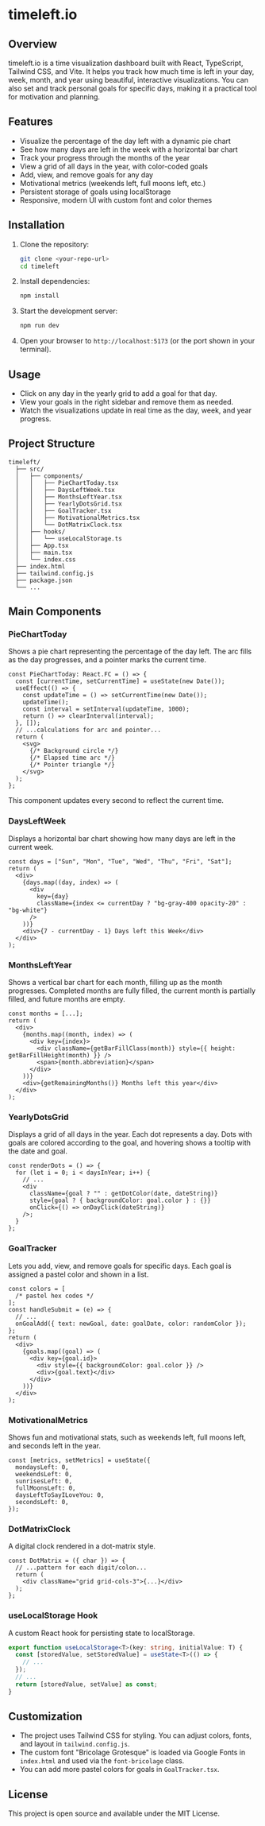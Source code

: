 # timeleft.io

## Overview

timeleft.io is a time visualization dashboard built with React, TypeScript, Tailwind CSS, and Vite. It helps you track how much time is left in your day, week, month, and year using beautiful, interactive visualizations. You can also set and track personal goals for specific days, making it a practical tool for motivation and planning.

## Features

- Visualize the percentage of the day left with a dynamic pie chart
- See how many days are left in the week with a horizontal bar chart
- Track your progress through the months of the year
- View a grid of all days in the year, with color-coded goals
- Add, view, and remove goals for any day
- Motivational metrics (weekends left, full moons left, etc.)
- Persistent storage of goals using localStorage
- Responsive, modern UI with custom font and color themes

## Installation

1. Clone the repository:
   ```bash
   git clone <your-repo-url>
   cd timeleft
   ```
2. Install dependencies:
   ```bash
   npm install
   ```
3. Start the development server:
   ```bash
   npm run dev
   ```
4. Open your browser to `http://localhost:5173` (or the port shown in your terminal).

## Usage

- Click on any day in the yearly grid to add a goal for that day.
- View your goals in the right sidebar and remove them as needed.
- Watch the visualizations update in real time as the day, week, and year progress.

## Project Structure

```
timeleft/
  ├── src/
  │   ├── components/
  │   │   ├── PieChartToday.tsx
  │   │   ├── DaysLeftWeek.tsx
  │   │   ├── MonthsLeftYear.tsx
  │   │   ├── YearlyDotsGrid.tsx
  │   │   ├── GoalTracker.tsx
  │   │   ├── MotivationalMetrics.tsx
  │   │   └── DotMatrixClock.tsx
  │   ├── hooks/
  │   │   └── useLocalStorage.ts
  │   ├── App.tsx
  │   ├── main.tsx
  │   └── index.css
  ├── index.html
  ├── tailwind.config.js
  ├── package.json
  └── ...
```

## Main Components

### PieChartToday

Shows a pie chart representing the percentage of the day left. The arc fills as the day progresses, and a pointer marks the current time.

```tsx
const PieChartToday: React.FC = () => {
  const [currentTime, setCurrentTime] = useState(new Date());
  useEffect(() => {
    const updateTime = () => setCurrentTime(new Date());
    updateTime();
    const interval = setInterval(updateTime, 1000);
    return () => clearInterval(interval);
  }, []);
  // ...calculations for arc and pointer...
  return (
    <svg>
      {/* Background circle */}
      {/* Elapsed time arc */}
      {/* Pointer triangle */}
    </svg>
  );
};
```

This component updates every second to reflect the current time.

### DaysLeftWeek

Displays a horizontal bar chart showing how many days are left in the current week.

```tsx
const days = ["Sun", "Mon", "Tue", "Wed", "Thu", "Fri", "Sat"];
return (
  <div>
    {days.map((day, index) => (
      <div
        key={day}
        className={index <= currentDay ? "bg-gray-400 opacity-20" : "bg-white"}
      />
    ))}
    <div>{7 - currentDay - 1} Days left this Week</div>
  </div>
);
```

### MonthsLeftYear

Shows a vertical bar chart for each month, filling up as the month progresses. Completed months are fully filled, the current month is partially filled, and future months are empty.

```tsx
const months = [...];
return (
  <div>
    {months.map((month, index) => (
      <div key={index}>
        <div className={getBarFillClass(month)} style={{ height: getBarFillHeight(month) }} />
        <span>{month.abbreviation}</span>
      </div>
    ))}
    <div>{getRemainingMonths()} Months left this year</div>
  </div>
);
```

### YearlyDotsGrid

Displays a grid of all days in the year. Each dot represents a day. Dots with goals are colored according to the goal, and hovering shows a tooltip with the date and goal.

```tsx
const renderDots = () => {
  for (let i = 0; i < daysInYear; i++) {
    // ...
    <div
      className={goal ? "" : getDotColor(date, dateString)}
      style={goal ? { backgroundColor: goal.color } : {}}
      onClick={() => onDayClick(dateString)}
    />;
  }
};
```

### GoalTracker

Lets you add, view, and remove goals for specific days. Each goal is assigned a pastel color and shown in a list.

```tsx
const colors = [
  /* pastel hex codes */
];
const handleSubmit = (e) => {
  // ...
  onGoalAdd({ text: newGoal, date: goalDate, color: randomColor });
};
return (
  <div>
    {goals.map((goal) => (
      <div key={goal.id}>
        <div style={{ backgroundColor: goal.color }} />
        <div>{goal.text}</div>
      </div>
    ))}
  </div>
);
```

### MotivationalMetrics

Shows fun and motivational stats, such as weekends left, full moons left, and seconds left in the year.

```tsx
const [metrics, setMetrics] = useState({
  mondaysLeft: 0,
  weekendsLeft: 0,
  sunrisesLeft: 0,
  fullMoonsLeft: 0,
  daysLeftToSayILoveYou: 0,
  secondsLeft: 0,
});
```

### DotMatrixClock

A digital clock rendered in a dot-matrix style.

```tsx
const DotMatrix = ({ char }) => {
  // ...pattern for each digit/colon...
  return (
    <div className="grid grid-cols-3">{...}</div>
  );
};
```

### useLocalStorage Hook

A custom React hook for persisting state to localStorage.

```ts
export function useLocalStorage<T>(key: string, initialValue: T) {
  const [storedValue, setStoredValue] = useState<T>(() => {
    // ...
  });
  // ...
  return [storedValue, setValue] as const;
}
```

## Customization

- The project uses Tailwind CSS for styling. You can adjust colors, fonts, and layout in `tailwind.config.js`.
- The custom font "Bricolage Grotesque" is loaded via Google Fonts in `index.html` and used via the `font-bricolage` class.
- You can add more pastel colors for goals in `GoalTracker.tsx`.

## License

This project is open source and available under the MIT License.
